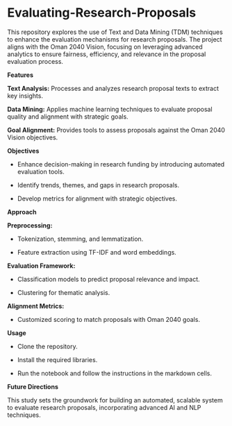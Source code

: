 # Evaluating-Research-Proposals
This repository explores the use of Text and Data Mining (TDM) techniques to enhance the evaluation mechanisms for research proposals. The project aligns with the Oman 2040 Vision, focusing on leveraging advanced analytics to ensure fairness, efficiency, and relevance in the proposal evaluation process.


**Features**

**Text Analysis:** Processes and analyzes research proposal texts to extract key insights.

**Data Mining:** Applies machine learning techniques to evaluate proposal quality and alignment with strategic goals.

**Goal Alignment:** Provides tools to assess proposals against the Oman 2040 Vision objectives.

**Objectives**

- Enhance decision-making in research funding by introducing automated evaluation tools.

- Identify trends, themes, and gaps in research proposals.

- Develop metrics for alignment with strategic objectives.

**Approach**

**Preprocessing:**

- Tokenization, stemming, and lemmatization.

- Feature extraction using TF-IDF and word embeddings.

**Evaluation Framework:**

- Classification models to predict proposal relevance and impact.

- Clustering for thematic analysis.

**Alignment Metrics:**

- Customized scoring to match proposals with Oman 2040 goals.

**Usage**

- Clone the repository.

- Install the required libraries.

- Run the notebook and follow the instructions in the markdown cells.

**Future Directions**

This study sets the groundwork for building an automated, scalable system to evaluate research proposals, incorporating advanced AI and NLP techniques.
